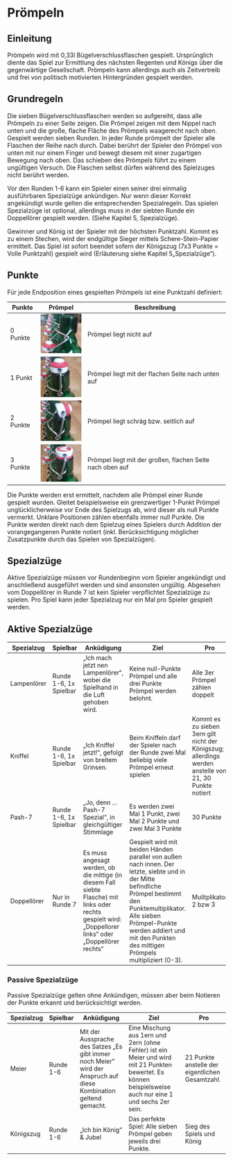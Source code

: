 # Prömpeln

## Einleitung

Prömpeln wird mit 0,33l Bügelverschlussflaschen gespielt. Ursprünglich diente das Spiel zur Ermittlung des nächsten Regenten und Königs über die gegenwärtige Gesellschaft. Prömpeln kann allerdings auch als Zeitvertreib und frei von politisch motivierten Hintergründen gespielt werden.

## Grundregeln

Die sieben Bügelverschlussflaschen werden so aufgereiht, dass alle Prömpeln zu einer Seite zeigen. Die Prömpel zeigen mit dem Nippel nach unten und die große, flache Fläche des Prömpels waagerecht nach oben.
Gespielt werden sieben Runden. In jeder Runde prömpelt der Spieler alle Flaschen der Reihe nach durch. Dabei berührt der Spieler den Prömpel von unten mit nur einem Finger und bewegt diesem mit einer zugartigen Bewegung nach oben. Das schieben des Prömpels führt zu einem ungültigen Versuch. Die Flaschen selbst dürfen während des Spielzuges nicht berührt werden.

Vor den Runden 1-6 kann ein Spieler einen seiner drei einmalig ausführbaren Spezialzüge ankündigen. Nur wenn dieser Korrekt angekündigt wurde gelten die entsprechenden Spezialregeln. Das spielen Spezialzüge ist optional, allerdings muss in der siebten Runde ein Doppellörer gespielt werden. (Siehe Kapitel 5, Spezialzüge).

Gewinner und König ist der Spieler mit der höchsten Punktzahl. Kommt es zu einem Stechen, wird der endgültige Sieger mittels Schere-Stein-Papier ermittelt. Das Spiel ist sofort beendet sofern der Königszug (7x3 Punkte = Volle Punktzahl) gespielt wird (Erläuterung siehe Kapitel 5„Spezialzüge“).

## Punkte

Für jede Endposition eines gespielten Prömpels ist eine Punktzahl definiert:

| Punkte   | Prömpel | Beschreibung                                              |
|----------|---------|-----------------------------------------------------------|
| 0 Punkte |![](_proempeln1.png)| Prömpel liegt nicht auf                                   |
| 1 Punkt  |![](_proempeln2.png)| Prömpel liegt mit der flachen Seite nach unten auf        |
| 2 Punkte |![](_proempeln3.png)| Prömpel liegt schräg bzw. seitlich auf                    |
| 3 Punkte |![](_proempeln4.png)| Prömpel liegt mit der großen, flachen Seite nach oben auf |

Die Punkte werden erst ermittelt, nachdem alle Prömpel einer Runde gespielt wurden. Gleitet beispielsweise ein grenzwertiger 1-Punkt Prömpel unglücklicherweise vor Ende des Spielzugs ab, wird dieser als null Punkte vermerkt. Unklare Positionen zählen ebenfalls immer null Punkte. Die Punkte werden direkt nach dem Spielzug eines Spielers durch Addition der vorangegangenen Punkte notiert (inkl. Berücksichtigung möglicher Zusatzpunkte durch das Spielen von Spezialzügen).

## Spezialzüge

Aktive Spezialzüge müssen vor Rundenbeginn vom Spieler angekündigt und anschließend ausgeführt werden und sind ansonsten ungültig. Abgesehen vom Doppellörer in Runde 7 ist kein Spieler verpflichtet Spezialzüge zu spielen. Pro Spiel kann jeder Spezialzug nur ein Mal pro Spieler gespielt werden.

## Aktive Spezialzüge

|Spezialzug|Spielbar|Anküdigung|Ziel|Pro|Con|
|---|---|---|---|---|---|
|Lampenlörer|Runde 1-6, 1x Spielbar|„Ich mach jetzt nen Lampenlörer“, wobei die Spielhand in die Luft gehoben wird.|Keine null-Punkte Prömpel und alle drei Punkte Prömpel werden belohnt.|Alle 3er Prömpel zählen doppelt|Alle 0er Prömpel zählen minus 3|
|Kniffel|Runde 1-6, 1x Spielbar|„Ich Kniffel jetzt!“, gefolgt von breitem Grinsen.|Beim Kniffeln darf der Spieler nach der Runde zwei Mal beliebig viele Prömpel erneut spielen|Kommt es zu sieben 3ern gilt nicht der Königszug; allerdings werden anstelle von 21, 30 Punkte notiert|N/A, alle Punkte zählen|
|Pash-7|Runde 1-6, 1x Spielbar|„Jo, denn … Pash-7 Spezial“, in gleichgültiger Stimmlage|Es werden zwei Mal 1 Punkt, zwei Mal 2 Punkte und zwei Mal 3 Punkte|30 Punkte|N/A, alle Punkte zählen|
|Doppellörer|Nur in Runde 7|Es muss angesagt werden, ob die mittige (in diesem Fall siebte Flasche) mit links oder rechts gespielt wird: „Doppellorer links“ oder „Doppellörer rechts“|Gespielt wird mit beiden Händen parallel von außen nach innen. Der letzte, siebte und in der Mitte befindliche Prömpel bestimmt den Punktemultiplikator. Alle sieben Prömpel-Punkte werden addiert und mit den Punkten des mittigen Prömpels multipliziert (0-3).| Mulitplikator 2 bzw 3|Mulitplikator 1 bzw 0|

### Passive Spezialzüge

Passive Spezialzüge gelten ohne Ankündigen, müssen aber beim Notieren der Punkte erkannt und berücksichtigt werden.

|Spezialzug|Spielbar|Anküdigung|Ziel|Pro|
|---|---|---|---|---|
|Meier|Runde 1-6|Mit der Aussprache des Satzes „Es gibt immer noch Meier“ wird der Anspruch auf diese Kombination geltend gemacht.|Eine Mischung aus 1ern und 2ern (ohne Fehler) ist ein Meier und wird mit 21 Punkten bewertet. Es können beispielsweise auch nur eine 1 und sechs 2er sein.|21 Punkte anstelle der eigentlichen Gesamtzahl.|
|Königszug|Runde 1-6|„Ich bin König“ & Jubel|Das perfekte Spiel: Alle sieben Prömpel geben jeweils drei Punkte.|Sieg des Spiels und König|
